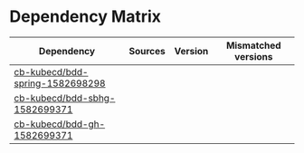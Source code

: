# Dependency Matrix

Dependency | Sources | Version | Mismatched versions
---------- | ------- | ------- | -------------------
[cb-kubecd/bdd-spring-1582698298](https://github.com/cb-kubecd/bdd-spring-1582698298.git) |  | []() | 
[cb-kubecd/bdd-sbhg-1582699371](https://github.com/cb-kubecd/bdd-sbhg-1582699371.git) |  | []() | 
[cb-kubecd/bdd-gh-1582699371](https://github.com/cb-kubecd/bdd-gh-1582699371.git) |  | []() | 
